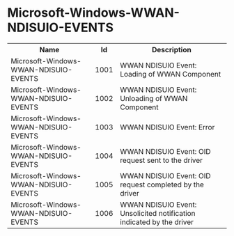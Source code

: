 # Microsoft-Windows-WWAN-NDISUIO-EVENTS

<table>
<colgroup><col/><col/><col/></colgroup>
<tr><th>Name</th><th>Id</th><th>Description</th></tr>
<tr><td>Microsoft-Windows-WWAN-NDISUIO-EVENTS</td><td>1001</td><td>WWAN NDISUIO Event: Loading of WWAN Component</td></tr>
<tr><td>Microsoft-Windows-WWAN-NDISUIO-EVENTS</td><td>1002</td><td>WWAN NDISUIO Event: Unloading of WWAN Component</td></tr>
<tr><td>Microsoft-Windows-WWAN-NDISUIO-EVENTS</td><td>1003</td><td>WWAN NDISUIO Event: Error</td></tr>
<tr><td>Microsoft-Windows-WWAN-NDISUIO-EVENTS</td><td>1004</td><td>WWAN NDISUIO Event: OID request sent to the driver</td></tr>
<tr><td>Microsoft-Windows-WWAN-NDISUIO-EVENTS</td><td>1005</td><td>WWAN NDISUIO Event: OID request completed by the driver</td></tr>
<tr><td>Microsoft-Windows-WWAN-NDISUIO-EVENTS</td><td>1006</td><td>WWAN NDISUIO Event: Unsolicited notification indicated by the driver</td></tr>
</table>
